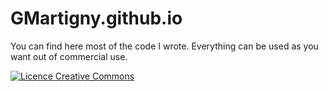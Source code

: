 GMartigny.github.io
===================

You can find here most of the code I wrote. Everything can be used as you want out of commercial use.

<a rel="license" href="http://creativecommons.org/licenses/by-nc/4.0/">
<img alt="Licence Creative Commons" style="border-width:0" src="https://i.creativecommons.org/l/by-nc/4.0/88x31.png" />
</a>
